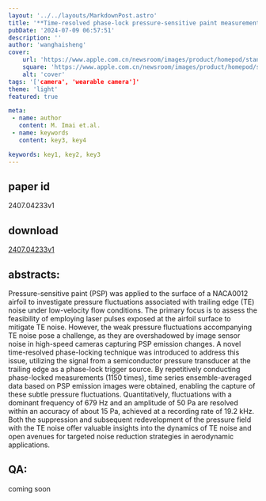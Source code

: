 ```yaml
---
layout: '../../layouts/MarkdownPost.astro'
title: '**Time-resolved phase-lock pressure-sensitive paint measurement of trailing edge noise dynamics**'
pubDate: '2024-07-09 06:57:51'
description: ''
author: 'wanghaisheng'
cover:
    url: 'https://www.apple.com.cn/newsroom/images/product/homepod/standard/Apple-HomePod-hero-230118_big.jpg.large_2x.jpg'
    square: 'https://www.apple.com.cn/newsroom/images/product/homepod/standard/Apple-HomePod-hero-230118_big.jpg.large_2x.jpg'
    alt: 'cover'
tags: '['camera', 'wearable camera']' 
theme: 'light'
featured: true

meta:
 - name: author
   content: M. Imai et.al.
 - name: keywords
   content: key3, key4

keywords: key1, key2, key3
---
```


## paper id
2407.04233v1
## download
[2407.04233v1](http://arxiv.org/abs/2407.04233v1)
## abstracts:
Pressure-sensitive paint (PSP) was applied to the surface of a NACA0012 airfoil to investigate pressure fluctuations associated with trailing edge (TE) noise under low-velocity flow conditions. The primary focus is to assess the feasibility of employing laser pulses exposed at the airfoil surface to mitigate TE noise. However, the weak pressure fluctuations accompanying TE noise pose a challenge, as they are overshadowed by image sensor noise in high-speed cameras capturing PSP emission changes. A novel time-resolved phase-locking technique was introduced to address this issue, utilizing the signal from a semiconductor pressure transducer at the trailing edge as a phase-lock trigger source. By repetitively conducting phase-locked measurements (1150 times), time series ensemble-averaged data based on PSP emission images were obtained, enabling the capture of these subtle pressure fluctuations. Quantitatively, fluctuations with a dominant frequency of 679 Hz and an amplitude of 50 Pa are resolved within an accuracy of about 15 Pa, achieved at a recording rate of 19.2 kHz. Both the suppression and subsequent redevelopment of the pressure field with the TE noise offer valuable insights into the dynamics of TE noise and open avenues for targeted noise reduction strategies in aerodynamic applications.
## QA:
coming soon
